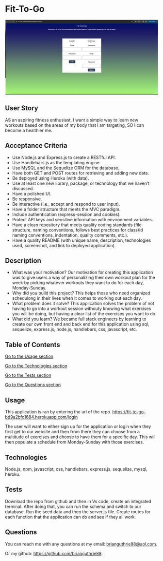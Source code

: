 # Fit-To-Go
![ScreenShot](./images/Fit-To-Go.png)

## User Story
AS an aspiring fitness enthusiast, 
I want a simple way to learn new workouts based on the areas of my body that I am targeting,
SO I can become a healthier me.

## Acceptance Criteria
- Use Node.js and Express.js to create a RESTful API.
- Use Handlebars.js as the templating engine.
- Use MySQL and the Sequelize ORM for the database.
- Have both GET and POST routes for retrieving and adding new data.
- Be deployed using Heroku (with data).
- Use at least one new library, package, or technology that we haven’t discussed.
- Have a polished UI.
- Be responsive.
- Be interactive (i.e., accept and respond to user input).
- Have a folder structure that meets the MVC paradigm.
- Include authentication (express-session and cookies).
- Protect API keys and sensitive information with environment variables.
- Have a clean repository that meets quality coding standards (file structure, naming conventions, follows best practices for class/id naming conventions, indentation, quality comments, etc.).
- Have a quality README (with unique name, description, technologies used, screenshot, and link to deployed application).

## Description
- What was your motivation?
Our motivation for creating this application was to give users a way of personalizing their own workout plan for the week by picking whatever workouts they want to do for each day, Monday-Sunday. 
- Why did you build this project?
This helps those who need organized schedulong in their lives when it comes to working out each day.
- What problem does it solve?
This application solves the problem of not having to go into a workout session withouty knowing what exercises you will be doing, but having a clear list of the exercises you want to do.
- What did you learn?
We became full stack engineers by learning to create our own front end and back end for this application using sql, sequelize, express.js, node.js, handlebars, css, javascript, etc.
## Table of Contents

[Go to the Usage section](##Usage)

[Go to the Technologies section](##Technologies)

[Go to the Tests section](##Tests)

[Go to the Questions section](##Questions)

## Usage
This application is ran by entering the url of the repo. https://fit-to-go-bd9a2bfc1684.herokuapp.com/login

The user will want to either sign up for the application or login when they first get to our website and then from there they can choose from a multitude of exercises and choose to have them for a specific day. This will then populate a schedule from Monday-Sunday with those exercises.

## Technologies
Node.js, npm, javascript, css, handlebars, express.js, sequelize, mysql, heroku.

## Tests
Download the repo from github and then in Vs code, create an integrated terminal. After doing that, you can run the schema and switch to our database. Run the seed data and then the server.js file. Create routes for each function that the application can do and see if they all work.

## Questions
You can reach me with any questions at my email: brianguthrie88@aol.com.

Or my github: https://github.com/brianguthrie88.